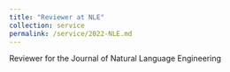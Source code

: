 ```yaml
---
title: "Reviewer at NLE"
collection: service
permalink: /service/2022-NLE.md
---
```

Reviewer for the Journal of Natural Language Engineering


